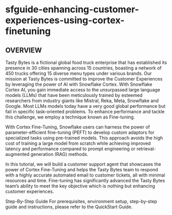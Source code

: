 # sfguide-enhancing-customer-experiences-using-cortex-finetuning

## OVERVIEW
Tasty Bytes is a fictional global food truck enterprise that has established its presence in 30 cities spanning across 15 countries, boasting a network of 450 trucks offering 15 diverse menu types under various brands. Our mission at Tasty Bytes is committed to improve the Customer Experiences by leveraging the power of AI with Snowflake Cortex.
With Snowflake Cortex AI, you gain immediate access to the unsurpassed large language models (LLMs) that have been meticulously trained by esteemed researchers from industry giants like Mistral, Reka, Meta, Snowflake and Google. Most LLMs models today have a very good global performance but fail in specific task-oriented problems. To enhance performance and tackle this challenge, we employ a technique known as Fine-tuning.

With Cortex Fine-Tuning, Snowflake users can harness the power of parameter-efficient fine-tuning (PEFT) to develop custom adaptors for specialized tasks using pre-trained models. This approach avoids the high cost of training a large model from scratch while achieving improved latency and performance compared to prompt engineering or retrieval-augmented generation (RAG) methods.


In this tutorial, we will build a customer support agent that showcases the power of Cortex Fine-Tuning and helps the Tasty Bytes team to respond with a highly accurate automated email to customer tickets, all with minimal resources and time. Fine-tuning has significantly advanced the Tasty Bytes team’s ability to meet the key objective which is nothing but enhancing customer experiences.

Step-By-Step Guide
For prerequisites, environment setup, step-by-step guide and instructions, please refer to the QuickStart Guide.
